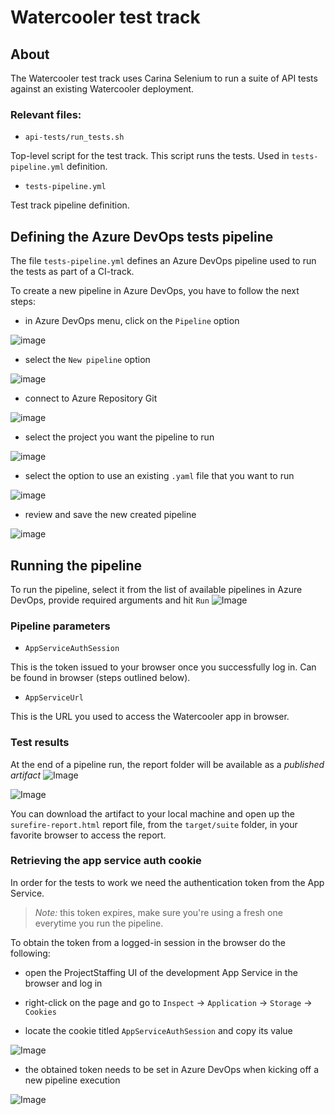 # Watercooler test track

## About

The Watercooler test track uses Carina Selenium to run a suite of API tests against an existing Watercooler deployment.

### Relevant files:

- `api-tests/run_tests.sh`

Top-level script for the test track. This script runs the tests. Used in `tests-pipeline.yml` definition.

- `tests-pipeline.yml`

Test track pipeline definition.

 
## Defining the Azure DevOps tests pipeline

The file `tests-pipeline.yml` defines an Azure DevOps pipeline used to run the tests as part of a CI-track.

To create a new pipeline in Azure DevOps, you have to follow the next steps:

- in Azure DevOps menu, click on the `Pipeline` option

![image](imgs/pipeline_menu.png)


- select the `New pipeline` option

![image](imgs/create_new_pipeline.png)


- connect to Azure Repository Git

![image](imgs/connect_to_azure_repo.png)


- select the project you want the pipeline to run

![image](imgs/select_the_project.png)


- select the option to use an existing `.yaml` file that you want to run

![image](imgs/add_the_yaml_file.png)


- review and save the new created pipeline

![image](imgs/review_and_save_pipeline.png)



## Running the pipeline
To run the pipeline, select it from the list of available pipelines in Azure DevOps, provide required arguments and hit `Run`
![Image](imgs/azure_devOps_test_track_pipeline_setup.png)

### Pipeline parameters

- `AppServiceAuthSession`

This is the token issued to your browser once you successfully log in. Can be found in browser (steps outlined below).

- `AppServiceUrl`

This is the URL you used to access the Watercooler app in browser.

### Test results
At the end of a pipeline run, the report folder will be available as a *published artifact*
![Image](imgs/published_artifact.png)

![Image](imgs/report_from_published_artifact.png)

You can download the artifact to your local machine and open up the `surefire-report.html` report file, from the `target/suite` folder, in your favorite browser to access the report.

### Retrieving the app service auth cookie
In order for the tests to work we need the authentication token from the App Service.

> *Note:* this token expires, make sure you're using a fresh one everytime you run the pipeline.

To obtain the token from a logged-in session in the browser do the following:

- open the ProjectStaffing UI of the development App Service in the browser and log in

- right-click on the page and go to `Inspect` -> `Application` -> `Storage` -> `Cookies`

- locate the cookie titled `AppServiceAuthSession` and copy its value

![Image](imgs/AppServiceAuthSession_cookie_location.png)

- the obtained token needs to be set in Azure DevOps when kicking off a new pipeline execution

![Image](imgs/azure_devOps_test_track_pipeline_setup.png)
